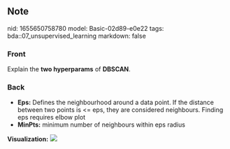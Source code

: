 ## Note
nid: 1655650758780
model: Basic-02d89-e0e22
tags: bda::07_unsupervised_learning
markdown: false

### Front
Explain the <b>two hyperparams</b> of <b>DBSCAN</b>.

### Back
<ul>
  <li><b>Eps:</b> Defines the neighbourhood around a data point. If
  the distance between two points is <= eps, they are considered
  neighbours. Finding eps requires elbow plot
  <li><b>MinPts:</b> minimum number of neighbours within eps radius
</ul><b>Visualization:</b> <img src= 
"paste-b8e07abfcb433f702f1fcf5d56f683080b9b61a8.jpg">

